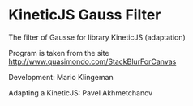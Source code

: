 KineticJS Gauss Filter
====================

The filter of Gausse for library KineticJS (adaptation)

Program is taken from the site http://www.quasimondo.com/StackBlurForCanvas

Development: Mario Klingeman

Adapting a KineticJS: Pavel Akhmetchanov

